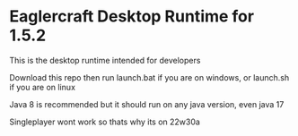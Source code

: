# Eaglercraft Desktop Runtime for 1.5.2

This is the desktop runtime intended for developers

Download this repo then run launch.bat if you are on windows, or launch.sh if you are on linux

Java 8 is recommended but it should run on any java version, even java 17

Singleplayer wont work so thats why its on 22w30a
